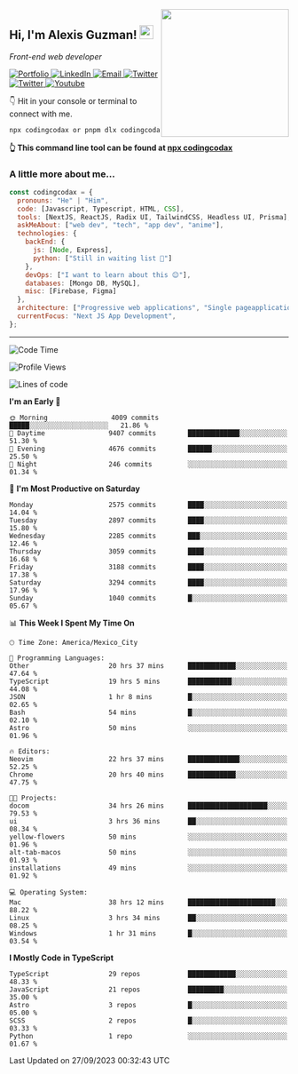 <img align='right' src="https://media.giphy.com/media/M9gbBd9nbDrOTu1Mqx/giphy.gif" width="230">
<h2>Hi, I'm Alexis Guzman! <img src="https://media.giphy.com/media/hvRJCLFzcasrR4ia7z/giphy.gif" width="25px"></h2>
<p><em>Front-end web developer</em></p>

<p>
  <a href='https://www.codingcodax.dev' target='_blank'>
    <img alt='Portfolio' src='https://img.shields.io/badge/Portfolio-black?logo=vercel&style=flat-square'>
  </a>
  <a href='https://linkedin.com/in/codingcodax' target='_blank'>
    <img alt='LinkedIn' src='https://img.shields.io/badge/LinkedIn-black?logo=LinkedIn&style=flat-square'>
  </a>
  <a href='mailto:codingcodax@gmail.com' target='_blank'>
    <img alt='Email' src='https://img.shields.io/badge/Email-black?logo=Gmail&style=flat-square'>
  </a>
  <a href='https://twitter.com/codingcodax' target='_blank'>
    <img alt='Twitter' src='https://img.shields.io/badge/Twitter-black?logo=Twitter&style=flat-square'>
  </a>
  <a href='https://www.instagram.com/codingcodax' target='_blank'>
    <img alt='Twitter' src='https://img.shields.io/badge/Instagram-black?logo=Instagram&style=flat-square'>
  </a>
  <a href='https://www.youtube.com/@codingcodax' target='_blank'>
    <img alt='Youtube' src='https://img.shields.io/badge/YouTube-black?logo=Youtube&style=flat-square'>
  </a>
</p>

👇 Hit in your console or terminal to connect with me.

```bash
npx codingcodax or pnpm dlx codingcodax 
```
**👆 This command line tool can be found at [npx codingcodax](https://github.com/codingcodax/npx-codingcodax)**

<h3>A little more about me...</h3>

```javascript
const codingcodax = {
  pronouns: "He" | "Him",
  code: [Javascript, Typescript, HTML, CSS],
  tools: [NextJS, ReactJS, Radix UI, TailwindCSS, Headless UI, Prisma],
  askMeAbout: ["web dev", "tech", "app dev", "anime"],
  technologies: {
    backEnd: {
      js: [Node, Express],
      python: ["Still in waiting list 🥲"]
    },
    devOps: ["I want to learn about this 😊"],
    databases: [Mongo DB, MySQL],
    misc: [Firebase, Figma]
  },
  architecture: ["Progressive web applications", "Single pageapplications"],
  currentFocus: "Next JS App Development",
};
```

---

<!--START_SECTION:waka-->
![Code Time](http://img.shields.io/badge/Code%20Time-1%2C801%20hrs%202%20mins-blue)

![Profile Views](http://img.shields.io/badge/Profile%20Views-17-blue)

![Lines of code](https://img.shields.io/badge/From%20Hello%20World%20I%27ve%20Written-9.7%20million%20lines%20of%20code-blue)

**I'm an Early 🐤** 

```text
🌞 Morning                4009 commits        █████░░░░░░░░░░░░░░░░░░░░   21.86 % 
🌆 Daytime                9407 commits        █████████████░░░░░░░░░░░░   51.30 % 
🌃 Evening                4676 commits        ██████░░░░░░░░░░░░░░░░░░░   25.50 % 
🌙 Night                  246 commits         ░░░░░░░░░░░░░░░░░░░░░░░░░   01.34 % 
```
📅 **I'm Most Productive on Saturday** 

```text
Monday                   2575 commits        ████░░░░░░░░░░░░░░░░░░░░░   14.04 % 
Tuesday                  2897 commits        ████░░░░░░░░░░░░░░░░░░░░░   15.80 % 
Wednesday                2285 commits        ███░░░░░░░░░░░░░░░░░░░░░░   12.46 % 
Thursday                 3059 commits        ████░░░░░░░░░░░░░░░░░░░░░   16.68 % 
Friday                   3188 commits        ████░░░░░░░░░░░░░░░░░░░░░   17.38 % 
Saturday                 3294 commits        ████░░░░░░░░░░░░░░░░░░░░░   17.96 % 
Sunday                   1040 commits        █░░░░░░░░░░░░░░░░░░░░░░░░   05.67 % 
```


📊 **This Week I Spent My Time On** 

```text
🕑︎ Time Zone: America/Mexico_City

💬 Programming Languages: 
Other                    20 hrs 37 mins      ████████████░░░░░░░░░░░░░   47.64 % 
TypeScript               19 hrs 5 mins       ███████████░░░░░░░░░░░░░░   44.08 % 
JSON                     1 hr 8 mins         █░░░░░░░░░░░░░░░░░░░░░░░░   02.65 % 
Bash                     54 mins             █░░░░░░░░░░░░░░░░░░░░░░░░   02.10 % 
Astro                    50 mins             ░░░░░░░░░░░░░░░░░░░░░░░░░   01.96 % 

🔥 Editors: 
Neovim                   22 hrs 37 mins      █████████████░░░░░░░░░░░░   52.25 % 
Chrome                   20 hrs 40 mins      ████████████░░░░░░░░░░░░░   47.75 % 

🐱‍💻 Projects: 
docom                    34 hrs 26 mins      ████████████████████░░░░░   79.53 % 
ui                       3 hrs 36 mins       ██░░░░░░░░░░░░░░░░░░░░░░░   08.34 % 
yellow-flowers           50 mins             ░░░░░░░░░░░░░░░░░░░░░░░░░   01.96 % 
alt-tab-macos            50 mins             ░░░░░░░░░░░░░░░░░░░░░░░░░   01.93 % 
installations            49 mins             ░░░░░░░░░░░░░░░░░░░░░░░░░   01.92 % 

💻 Operating System: 
Mac                      38 hrs 12 mins      ██████████████████████░░░   88.22 % 
Linux                    3 hrs 34 mins       ██░░░░░░░░░░░░░░░░░░░░░░░   08.25 % 
Windows                  1 hr 31 mins        █░░░░░░░░░░░░░░░░░░░░░░░░   03.54 % 
```

**I Mostly Code in TypeScript** 

```text
TypeScript               29 repos            ████████████░░░░░░░░░░░░░   48.33 % 
JavaScript               21 repos            █████████░░░░░░░░░░░░░░░░   35.00 % 
Astro                    3 repos             █░░░░░░░░░░░░░░░░░░░░░░░░   05.00 % 
SCSS                     2 repos             █░░░░░░░░░░░░░░░░░░░░░░░░   03.33 % 
Python                   1 repo              ░░░░░░░░░░░░░░░░░░░░░░░░░   01.67 % 
```




 Last Updated on 27/09/2023 00:32:43 UTC
<!--END_SECTION:waka-->
